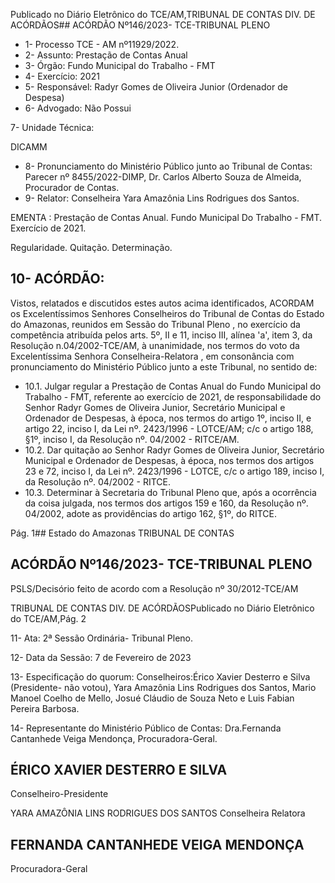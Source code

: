 Publicado  no  Diário  Eletrônico do TCE/AM,TRIBUNAL DE CONTAS DIV. DE ACÓRDÃOS## ACÓRDÃO Nº146/2023- TCE-TRIBUNAL PLENO

- 1- Processo TCE - AM nº11929/2022.
- 2- Assunto: Prestação de Contas Anual
- 3- Órgão: Fundo Municipal do Trabalho - FMT
- 4- Exercício: 2021
- 5- Responsável: Radyr Gomes de Oliveira Junior (Ordenador de Despesa)
- 6- Advogado: Não Possui

7- Unidade Técnica:

DICAMM

- 8- Pronunciamento  do  Ministério  Público  junto  ao  Tribunal  de  Contas: Parecer  nº 8455/2022-DIMP, Dr. Carlos Alberto Souza de Almeida, Procurador de Contas.
- 9- Relator: Conselheira Yara Amazônia Lins Rodrigues dos Santos.

EMENTA : Prestação de Contas Anual. Fundo Municipal Do Trabalho - FMT. Exercício de 2021.

Regularidade. Quitação. Determinação.

## 10-  ACÓRDÃO:

Vistos, relatados e discutidos estes autos acima identificados, ACORDAM os Excelentíssimos Senhores Conselheiros do Tribunal de Contas do Estado do Amazonas, reunidos em Sessão do Tribunal Pleno , no exercício da competência atribuída pelos arts. 5º, II e 11, inciso III, alínea 'a', item 3, da Resolução n.04/2002-TCE/AM, à unanimidade, nos termos do voto da Excelentíssima Senhora Conselheira-Relatora ,  em consonância com pronunciamento do Ministério Público junto a este Tribunal, no sentido de:

- 10.1. Julgar regular a  Prestação de Contas Anual do Fundo Municipal do Trabalho - FMT, referente ao exercício de 2021, de responsabilidade do  Senhor Radyr  Gomes  de  Oliveira  Junior, Secretário  Municipal e Ordenador de Despesas, à época, nos termos do artigo 1º, inciso II, e artigo 22, inciso I, da Lei nº. 2423/1996 - LOTCE/AM; c/c o artigo 188, §1º, inciso I, da Resolução nº. 04/2002 - RITCE/AM.
- 10.2. Dar quitação ao Senhor Radyr Gomes de Oliveira Junior, Secretário Municipal e Ordenador de Despesas, à época, nos termos dos artigos 23 e 72, inciso I, da Lei nº. 2423/1996 - LOTCE, c/c o artigo 189, inciso I, da Resolução nº. 04/2002 - RITCE.
- 10.3. Determinar à Secretaria do Tribunal Pleno que, após a ocorrência da coisa  julgada,  nos  termos  dos  artigos  159  e  160,  da  Resolução  nº. 04/2002, adote as providências do artigo 162, §1º, do RITCE.

Pág. 1## Estado do Amazonas TRIBUNAL DE CONTAS

## ACÓRDÃO Nº146/2023- TCE-TRIBUNAL PLENO

PSLS/Decisório feito de acordo com a Resolução nº 30/2012-TCE/AM

TRIBUNAL DE CONTAS DIV. DE ACÓRDÃOSPublicado  no  Diário  Eletrônico do TCE/AM,Pág. 2

11-  Ata: 2ª Sessão Ordinária- Tribunal Pleno.

12-  Data da Sessão: 7 de Fevereiro de 2023

13-  Especificação do quorum: Conselheiros:Érico Xavier Desterro e Silva (Presidente- não votou), Yara Amazônia Lins Rodrigues dos Santos, Mario Manoel Coelho de Mello, Josué Cláudio de Souza Neto e Luis Fabian Pereira Barbosa.

14-  Representante do Ministério Público de Contas: Dra.Fernanda Cantanhede Veiga Mendonça, Procuradora-Geral.

## ÉRICO XAVIER DESTERRO E SILVA

Conselheiro-Presidente

YARA AMAZÔNIA LINS RODRIGUES DOS SANTOS Conselheira Relatora

## FERNANDA CANTANHEDE VEIGA MENDONÇA

Procuradora-Geral